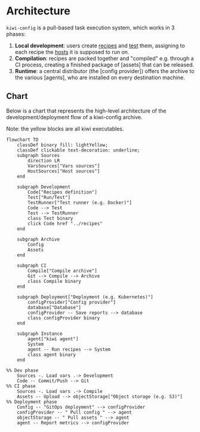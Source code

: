 # Architecture

`kiwi-config` is a pull-based task execution system, which works in 3 phases:

1. **Local development**: users create [recipes](./recipes.md) and [test](./testing.md) them, assigning to each recipe the [hosts](./inventory.md) it is supposed to run on.
2. **Compilation**: recipes are packed together and "compiled" e.g. through a CI process, creating a finished package of [assets] that can be released.
3. **Runtime**: a central distributor (the [config provider]) offers the archive to the various [agents], who are installed on every destination machine.

## Chart

Below is a chart that represents the high-level architecture of the development/deployment flow of a kiwi-config
archive.

Note: the yellow blocks are all kiwi executables.

```mermaid
flowchart TD
    classDef binary fill: lightYellow;
    classDef clickable text-decoration: underline;
    subgraph Sources
        direction LR
        VarsSources["Vars sources"]
        HostSources["Host sources"]
    end

    subgraph Development
        Code["Recipes definition"]
        Test["Run/Test"]
        TestRunner["Test runner (e.g. Docker)"]
        Code --> Test
        Test --> TestRunner
        class Test binary
        click Code href "../recipes"
    end

    subgraph Archive
        Config
        Assets
    end

    subgraph CI
        Compile["Compile archive"]
        Git --> Compile --> Archive
        class Compile binary
    end

    subgraph Deployment["Deployment (e.g. Kubernetes)"]
        configProvider["Config provider"]
        database["Database"]
        configProvider -- Save reports --> database
        class configProvider binary
    end

    subgraph Instance
        agent["kiwi agent"]
        System
        agent -- Run recipes --> System
        class agent binary
    end

%% Dev phase
    Sources -. Load vars .-> Development
    Code -- Commit/Push --> Git
%% CI phase
    Sources -. Load vars .-> Compile
    Assets -- Upload --> objectStorage["Object storage (e.g. S3)"]
%% Deployment phase
    Config -- "GitOps deployment" --> configProvider
    configProvider -- " Pull config " --> agent
    objectStorage -- " Pull assets " --> agent
    agent -- Report metrics --> configProvider
```
